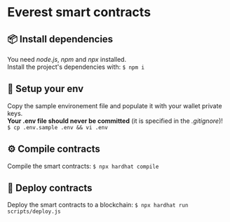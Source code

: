 # Everest smart contracts

## 📦 Install dependencies
You need *node.js*, *npm* and *npx* installed.\
Install the project's dependencies with: `$ npm i`

## 🔧 Setup your env
Copy the sample environement file and populate it with your wallet private keys.\
**Your .env file should never be committed** (it is specified in the *.gitignore*)!\
`$ cp .env.sample .env && vi .env`

## ⚙️ Compile contracts
Compile the smart contracts: `$ npx hardhat compile`

## 🚀 Deploy contracts 
Deploy the smart contracts to a blockchain: `$ npx hardhat run scripts/deploy.js`
